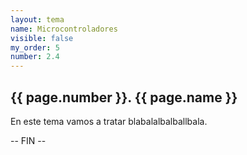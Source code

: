 ```yaml
---
layout: tema
name: Microcontroladores
visible: false
my_order: 5
number: 2.4
---
```


## {{ page.number }}. {{ page.name }}

En este tema vamos a tratar blabalalbalballbala.

-- FIN --